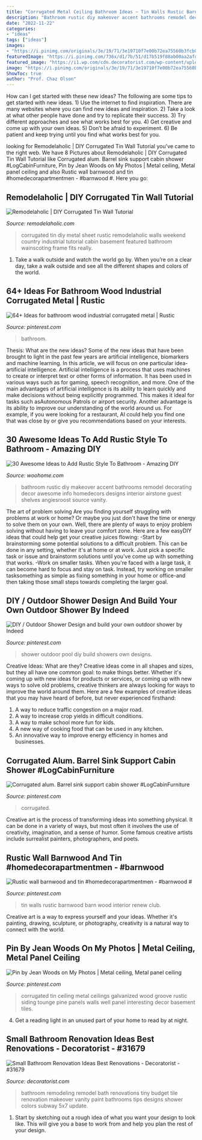 ```yaml
---
title: "Corrugated Metal Ceiling Bathroom Ideas ~ Tin Walls Rustic Barnwood Barn Wood Interior Renew Club"
description: "Bathroom rustic diy makeover accent bathrooms remodel decorating decor awesome info homedecors designs interior airstone guest shelves angiesroost source vanity"
date: "2022-11-22"
categories:
- "ideas"
tags: ["ideas"]
images:
- "https://i.pinimg.com/originals/3e/19/71/3e19710f7e00b72ea75560b3fcb0bf11.jpg"
featuredImage: "https://i.pinimg.com/736x/d1/7b/51/d17b519f88ab00aa2afde0cb5094eb22--outdoor-showers-shower-designs.jpg"
featured_image: "https://i1.wp.com/cdn.decoratorist.com/wp-content/uploads/small-bathroom-renovation-ideas-best-renovations-1093003.jpg?fit=2912%2C4368&amp;ssl=1"
image: "https://i.pinimg.com/originals/3e/19/71/3e19710f7e00b72ea75560b3fcb0bf11.jpg"
ShowToc: true
author: "Prof. Chaz Olson"
---
```



How can I get started with these new ideas?
The following are some tips to get started with new ideas. 1) Use the internet to find inspiration. There are many websites where you can find new ideas and inspiration. 2) Take a look at what other people have done and try to replicate their success. 3) Try different approaches and see what works best for you. 4) Get creative and come up with your own ideas. 5) Don’t be afraid to experiment. 6) Be patient and keep trying until you find what works best for you.

	

		
looking for Remodelaholic | DIY Corrugated Tin Wall Tutorial you've came to the right web. We have 8 Pictures about Remodelaholic | DIY Corrugated Tin Wall Tutorial like Corrugated alum. Barrel sink support cabin shower #LogCabinFurniture, Pin by Jean Woods on My Photos | Metal ceiling, Metal panel ceiling and also Rustic wall barnwood and tin #homedecorapartmentmen - #barnwood #. Here you go:
		
    
## Remodelaholic | DIY Corrugated Tin Wall Tutorial

<img loading=lazy src="http://www.remodelaholic.com/wp-content/uploads/2015/02/diy-corrugated-tin-metal-sheet-wall-The-Weekend-Country-Girl-featured-on-@Remodelaholic.jpg" onerror="this.onerror=null;this.src='https://tse3.mm.bing.net/th?id=OIP.6baPomHSt4mwpauS-Si1xQHaLH&amp;pid=15.1';" alt="Remodelaholic | DIY Corrugated Tin Wall Tutorial">

_Source: remodelaholic.com_

>corrugated tin diy metal sheet rustic remodelaholic walls weekend country industrial tutorial cabin basement featured bathroom wainscoting frame fits really. 

	

1) Take a walk outside and watch the world go by. When you’re on a clear day, take a walk outside and see all the different shapes and colors of the world.

    
## 64+ Ideas For Bathroom Wood Industrial Corrugated Metal | Rustic

<img loading=lazy src="https://i.pinimg.com/736x/3d/ea/6d/3dea6d3f1c92964e4ef64f35584a6874.jpg" onerror="this.onerror=null;this.src='https://tse2.mm.bing.net/th?id=OIP.ZiLTX-SEpmTJgZK9smfQegAAAA&amp;pid=15.1';" alt="64+ Ideas for bathroom wood industrial corrugated metal | Rustic">

_Source: pinterest.com_

>bathroom. 

	

Thesis: What are the new ideas?
Some of the new ideas that have been brought to light in the past few years are artificial intelligence, biomarkers and machine learning. In this article, we will focus on one particular idea- artificial intelligence. Artificial intelligence is a process that uses machines to create or interpret text or other forms of information. It has been used in various ways such as for gaming, speech recognition, and more. 
One of the main advantages of artificial intelligence is its ability to learn quickly and make decisions without being explicitly programmed. This makes it ideal for tasks such asAutonomous Patrols or airport security. Another advantage is its ability to improve our understanding of the world around us. For example, if you were looking for a restaurant, AI could help you find one that was close by or give you recommendations based on your interests.

    
## 30 Awesome Ideas To Add Rustic Style To Bathroom - Amazing DIY

<img loading=lazy src="http://www.woohome.com/wp-content/uploads/2017/07/Add-Rustic-Feel-to-Bathroom-23.jpg" onerror="this.onerror=null;this.src='https://tse4.mm.bing.net/th?id=OIP.zV-2oox1VOXSa4xhmm0TFQHaNK&amp;pid=15.1';" alt="30 Awesome Ideas to Add Rustic Style To Bathroom - Amazing DIY">

_Source: woohome.com_

>bathroom rustic diy makeover accent bathrooms remodel decorating decor awesome info homedecors designs interior airstone guest shelves angiesroost source vanity. 

	

The art of problem solving
Are you finding yourself struggling with problems at work or home? Or maybe you just don't have the time or energy to solve them on your own. Well, there are plenty of ways to enjoy problem solving without having to leave your comfort zone. Here are a few easyDIY ideas that could help get your creative juices flowing: 
-Start by brainstorming some potential solutions to a difficult problem. This can be done in any setting, whether it's at home or at work. Just pick a specific task or issue and brainstorm solutions until you've come up with something that works. 
-Work on smaller tasks. When you're faced with a large task, it can become hard to focus and stay on task. Instead, try working on smaller tasksomething as simple as fixing something in your home or office-and then taking those small steps towards completing the larger goal.

    
## DIY / Outdoor Shower Design And Build Your Own Outdoor Shower By Indeed

<img loading=lazy src="https://i.pinimg.com/736x/d1/7b/51/d17b519f88ab00aa2afde0cb5094eb22--outdoor-showers-shower-designs.jpg" onerror="this.onerror=null;this.src='https://tse4.mm.bing.net/th?id=OIP.7Enacgv1yF0cUkRoBS0VFgHaNJ&amp;pid=15.1';" alt="DIY / Outdoor Shower Design and build your own outdoor shower by Indeed">

_Source: pinterest.com_

>shower outdoor pool diy build showers own designs. 

	

Creative Ideas: What are they?
Creative ideas come in all shapes and sizes, but they all have one common goal: to make things better. Whether it's coming up with new ideas for products or services, or coming up with new ways to solve old problems, creative thinkers are always looking for ways to improve the world around them. Here are a few examples of creative ideas that you may have heard of before, but never experienced firsthand: 
1. A way to reduce traffic congestion on a major road.
2. A way to increase crop yields in difficult conditions.
3. A way to make school more fun for kids.
4. A new way of cooking food that can be used in any kitchen.
5. An innovative way to improve energy efficiency in homes and businesses.

    
## Corrugated Alum. Barrel Sink Support Cabin Shower #LogCabinFurniture

<img loading=lazy src="https://i.pinimg.com/736x/55/da/11/55da11edbb971ba24170ed3a5754ff05.jpg" onerror="this.onerror=null;this.src='https://tse4.mm.bing.net/th?id=OIP.mXq5-i6xvgTSaP8syEPM-AHaNK&amp;pid=15.1';" alt="Corrugated alum. Barrel sink support cabin shower #LogCabinFurniture">

_Source: pinterest.com_

>corrugated. 

	

Creative art is the process of transforming ideas into something physical. It can be done in a variety of ways, but most often it involves the use of creativity, imagination, and a sense of humor. Some famous creative artists include surrealist painters, photographers, and poets.

    
## Rustic Wall Barnwood And Tin #homedecorapartmentmen - #barnwood #

<img loading=lazy src="https://i.pinimg.com/736x/5c/a5/ba/5ca5ba3d682550a0d0ce7897e59317a0.jpg" onerror="this.onerror=null;this.src='https://tse1.mm.bing.net/th?id=OIP.AhCzu7yMLx5hTjTOuKZBFAHaNK&amp;pid=15.1';" alt="Rustic wall barnwood and tin #homedecorapartmentmen - #barnwood #">

_Source: pinterest.com_

>tin walls rustic barnwood barn wood interior renew club. 

	

Creative art is a way to express yourself and your ideas. Whether it's painting, drawing, sculpture, or photography, creativity is a natural way to connect with the world.

    
## Pin By Jean Woods On My Photos | Metal Ceiling, Metal Panel Ceiling

<img loading=lazy src="https://i.pinimg.com/originals/3e/19/71/3e19710f7e00b72ea75560b3fcb0bf11.jpg" onerror="this.onerror=null;this.src='https://tse3.mm.bing.net/th?id=OIP.PqQGeT4vVZi4R4y1Y6zk0wHaJ6&amp;pid=15.1';" alt="Pin by Jean Woods on My Photos | Metal ceiling, Metal panel ceiling">

_Source: pinterest.com_

>corrugated tin ceiling metal ceilings galvanized wood groove rustic siding tounge pine panels walls well panel interesting decor basement tiles. 

	

4. Get a reading light in an unused part of your home to read by at night.

    
## Small Bathroom Renovation Ideas Best Renovations - Decoratorist - #31679

<img loading=lazy src="https://i1.wp.com/cdn.decoratorist.com/wp-content/uploads/small-bathroom-renovation-ideas-best-renovations-1093003.jpg?fit=2912%2C4368&amp;ssl=1" onerror="this.onerror=null;this.src='https://tse2.mm.bing.net/th?id=OIP.pvgymPVBIrOd6w0qI2v9cwHaLH&amp;pid=15.1';" alt="Small Bathroom Renovation Ideas Best Renovations - Decoratorist - #31679">

_Source: decoratorist.com_

>bathroom remodeling remodel bath renovations tiny budget tile renovation makeover vanity paint bathrooms tips designs shower colors subway 5x7 update. 

	

1. Start by sketching out a rough idea of what you want your design to look like. This will give you a base to work from and help you plan the rest of your design.

